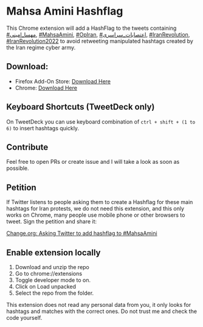 # Mahsa Amini Hashflag

This Chrome extension will add a HashFlag to the tweets containing [#مهسا_امینی](https://twitter.com/hashtag/%D9%85%D9%87%D8%B3%D8%A7_%D8%A7%D9%85%DB%8C%D9%86%DB%8C?src=hashtag_click), [#MahsaAmini](https://twitter.com/search?q=%23MahsaAmini&src=typed_query), [#OpIran](https://twitter.com/hashtag/OpIran?src=hashtag_click), [#اعتصابات_سراسری](https://twitter.com/hashtag/%D8%A7%D8%B9%D8%AA%D8%B5%D8%A7%D8%A8%D8%A7%D8%AA_%D8%B3%D8%B1%D8%A7%D8%B3%D8%B1%DB%8C?src=hashtag_click), [#IranRevolution](https://twitter.com/hashtag/IranRevolution?src=hashtag_click), [#IranRevolution2022](https://twitter.com/hashtag/IranRevolution?src=hashtag_click) to avoid retweeting manipulated hashtags created by the Iran regime cyber army.

## Download: 

- Firefox Add-On Store: [Download Here](https://addons.mozilla.org/en-US/firefox/addon/mahsaamini-hashflag/)
- Chrome: [Download Here](https://chrome.google.com/webstore/detail/mahsaamini-hashflag-iran/mbejcclbkolffjchoiiipmllifhjjcme)


## Keyboard Shortcuts (TweetDeck only)

On TweetDeck you can use keyboard combination of `ctrl + shift + (1 to 6)` to insert hashtags quickly. 

## Contribute

Feel free to open PRs or create issue and I will take a look as soon as possible.

## Petition

If Twitter listens to people asking them to create a Hashflag for these main hashtags for Iran protests, we do not need this extension, and this only works on Chrome, many people use mobile phone or other browsers to tweet. Sign the petition and share it: 

[Change.org: Asking Twitter to add hashflag to #MahsaAmini](https://www.change.org/p/asking-twitter-to-add-a-hashflag-to-%D9%85%D9%87%D8%B3%D8%A7-%D8%A7%D9%85%DB%8C%D9%86%DB%8C-mahsaamini-and-stop-hijacked-hashtags)

## Enable extension locally

1. Download and unzip the repo
2. Go to chrome://extensions
3. Toggle developer mode to on.
4. Click on Load unpacked
5. Select the repo from the folder. 

This extension does not read any personal data from you, it only looks for hashtags and matches with the correct ones. Do not trust me and check the code yourself.
